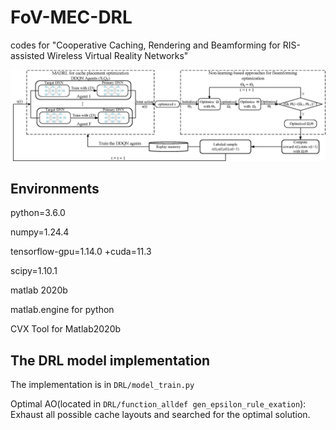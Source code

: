 # FoV-MEC-DRL
codes for "Cooperative Caching, Rendering and Beamforming for RIS-assisted Wireless Virtual Reality Networks"

![DDQN-AO](DDQN-AO.jpg)

## Environments

python=3.6.0

numpy=1.24.4

tensorflow-gpu=1.14.0 +cuda=11.3

scipy=1.10.1

matlab 2020b

matlab.engine for python

CVX Tool for Matlab2020b

## The DRL model implementation 

The implementation is in `DRL/model_train.py`

Optimal AO(located in `DRL/function_alldef gen_epsilon_rule_exation`): Exhaust all possible cache layouts and searched for the optimal solution.